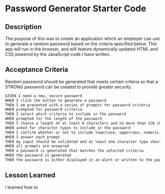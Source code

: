 # Password Generator Starter Code


## Description

The purpose of this was to create an application which an employer can use to generate a random password based on the criteria specified below. This app will run in the browser, and will feature dynamically updated HTML and CSS powered by the JavaScript code I have written.

## Acceptance Criteria

Random password should be generated that meets certain criteria so that a STRONG password can be created to provide greater security. 

```md
GIVEN I need a new, secure password
WHEN I click the button to generate a password
THEN I am presented with a series of prompts for password criteria
WHEN prompted for password criteria
THEN I select which criteria to include in the password
WHEN prompted for the length of the password
THEN I choose a length of at least 8 characters and no more than 128 characters
WHEN asked for character types to include in the password
THEN I confirm whether or not to include lowercase, uppercase, numeric, and/or special characters
WHEN I answer each prompt
THEN my input should be validated and at least one character type should be selected
WHEN all prompts are answered
THEN a password is generated that matches the selected criteria
WHEN the password is generated
THEN the password is either displayed in an alert or written to the page
```

## Lesson Learned

I learned how to 